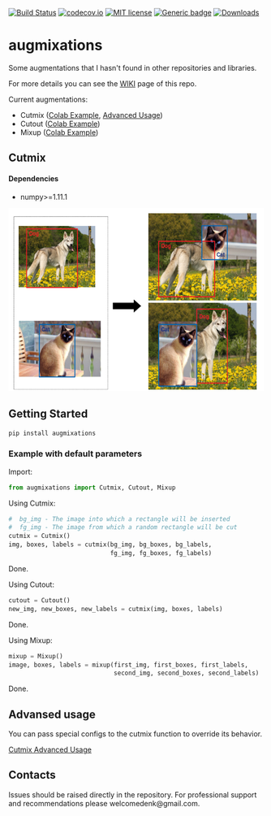[![Build Status](https://travis-ci.com/TheDenk/augmixations.svg?branch=master)](https://travis-ci.com/TheDenk/augmixations)
[![codecov.io](https://codecov.io/github/TheDenk/augmixations/coverage.svg?branch=master)](https://codecov.io/github/TheDenk/augmixations?branch=master)
[![MIT license](https://img.shields.io/badge/License-MIT-blue.svg)](https://lbesson.mit-license.org/)
[![Generic badge](https://img.shields.io/badge/python-3.6|3.7|3.8-blue.svg)](https://shields.io/)
[![Downloads](https://static.pepy.tech/badge/augmixations)](https://pepy.tech/project/augmixations)
  
# augmixations
Some augmentations that I hasn't found in other repositories and libraries.  
  
For more details you can see the <a href="https://github.com/TheDenk/augmixations/wiki">WIKI</a> page of this repo.  


Current augmentations:  
  - Cutmix (<a href="https://github.com/TheDenk/augmixations/blob/master/examples/cutmix_example.ipynb">Colab Example</a>, <a href="https://github.com/TheDenk/augmixations/wiki/Cutmix-Advanced-Usage">Advanced Usage</a>)  
  - Cutout (<a href="https://github.com/TheDenk/augmixations/blob/master/examples/cutout_example.ipynb">Colab Example</a>)  
  - Mixup (<a href="https://github.com/TheDenk/augmixations/blob/master/examples/mixup_example.ipynb">Colab Example</a>)    
   
## Cutmix  
#### Dependencies  

- numpy>=1.11.1
  
<p>
<img src="images/cutmix_current.png" width="600" height="360" title="Current cutmix"/> 
</p> 

## Getting Started
    pip install augmixations  

### Example with default parameters  


  Import:  
```python
from augmixations import Cutmix, Cutout, Mixup  
```
  Using Cutmix:  
```python
#  bg_img - The image into which a rectangle will be inserted  
#  fg_img - The image from which a random rectangle will be cut 
cutmix = Cutmix()
img, boxes, labels = cutmix(bg_img, bg_boxes, bg_labels,
                            fg_img, fg_boxes, fg_labels)  
```
  Done.  
 
  Using Cutout:  
```python
cutout = Cutout()
new_img, new_boxes, new_labels = cutmix(img, boxes, labels)
```
  Done.  
  
  Using Mixup:  
```python
mixup = Mixup()
image, boxes, labels = mixup(first_img, first_boxes, first_labels, 
                             second_img, second_boxes, second_labels)
```
  Done.  

## Advansed usage 

<p>You can pass special configs to the cutmix function to override its behavior.</p>   
<a href="https://github.com/TheDenk/augmixations/wiki/Cutmix-Advanced-Usage"><p>Cutmix Advanced Usage</p></a> 

## Contacts
<p>Issues should be raised directly in the repository. For professional support and recommendations please <a>welcomedenk@gmail.com</a>.</p>
  
  
